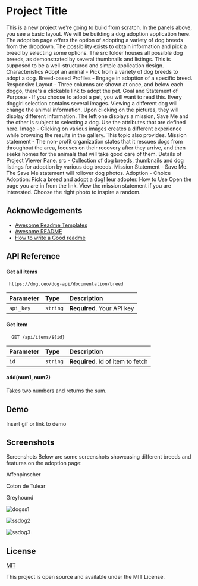 
# Project Title

This is a new project we're going to build from scratch. In the panels above, you see a basic layout. We will be building a dog adoption application here. The adoption page offers the option of adopting a variety of dog breeds from the dropdown. The possibility exists to obtain information and pick a breed by selecting some options. The src folder houses all possible dog breeds, as demonstrated by several thumbnails and listings. This is supposed to be a well-structured and simple application design. Characteristics Adopt an animal - Pick from a variety of dog breeds to adopt a dog. Breed-based Profiles - Engage in adoption of a specific breed. Responsive Layout - Three columns are shown at once, and below each doggo, there's a clickable link to adopt the pet. Goal and Statement of Purpose - If you choose to adopt a pet, you will want to read this. Every doggirl selection contains several images. Viewing a different dog will change the animal information. Upon clicking on the pictures, they will display different information. The left one displays a mission, Save Me and the other is subject to selecting a dog. Use the attributes that are defined here. Image - Clicking on various images creates a different experience while browsing the results in the gallery. This topic also provides. Mission statement - The non-profit organization states that it rescues dogs from throughout the area, focuses on their recovery after they arrive, and then seeks homes for the animals that will take good care of them. Details of Project Viewer Pane. src - Collection of dog breeds, thumbnails and dog listings for adoption by various dog breeds. Mission Statement - Save Me. The Save Me statement will rollover dog photos. Adoption - Choice Adoption: Pick a breed and adopt a dog! leur adopter. How to Use Open the page you are in from the link. View the mission statement if you are interested. Choose the right photo to inspire a random. 
## Acknowledgements

 - [Awesome Readme Templates](https://awesomeopensource.com/project/elangosundar/awesome-README-templates)
 - [Awesome README](https://github.com/matiassingers/awesome-readme)
 - [How to write a Good readme](https://bulldogjob.com/news/449-how-to-write-a-good-readme-for-your-github-project)


## API Reference

#### Get all items

```http
 https://dog.ceo/dog-api/documentation/breed
```

| Parameter | Type     | Description                |
| :-------- | :------- | :------------------------- |
| `api_key` | `string` | **Required**. Your API key |

#### Get item

```http
  GET /api/items/${id}
```

| Parameter | Type     | Description                       |
| :-------- | :------- | :-------------------------------- |
| `id`      | `string` | **Required**. Id of item to fetch |

#### add(num1, num2)

Takes two numbers and returns the sum.


## Demo

Insert gif or link to demo


## Screenshots



Screenshots
Below are some screenshots showcasing different breeds and features on the adoption page:

Affenpinscher

Coton de Tulear

Greyhound

![dogss1](https://github.com/user-attachments/assets/5a6f7df5-b1cf-4431-8735-b22bbf334de0)


![ssdog2](https://github.com/user-attachments/assets/41430101-6f3e-4374-8afe-05ca5d7bfe12)



![ssdog3](https://github.com/user-attachments/assets/4b578b1b-7cef-468a-889d-a22eb4392cba)






## License

[MIT](https://choosealicense.com/licenses/mit/)

This project is open source and available under the MIT License.
